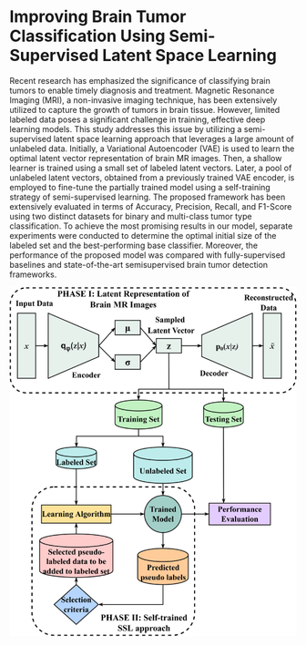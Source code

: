 # Improving Brain Tumor Classification Using Semi-Supervised Latent Space Learning

Recent research has emphasized the significance of classifying brain tumors to enable timely diagnosis and treatment. Magnetic Resonance Imaging (MRI), a non-invasive imaging technique, has been extensively utilized to capture the growth of tumors in brain
tissue. However, limited labeled data poses a significant challenge in training, effective deep learning models. This study addresses this issue by utilizing a semi-supervised latent
space learning approach that leverages a large amount of unlabeled data. Initially, a Variational Autoencoder (VAE) is used to learn the optimal latent vector representation of
brain MR images. Then, a shallow learner is trained using a small set of labeled latent vectors. Later, a pool of unlabeled latent vectors, obtained from a previously trained VAE encoder, is employed to fine-tune the partially trained model using a self-training strategy
of semi-supervised learning. The proposed framework has been extensively evaluated in terms of Accuracy, Precision, Recall, and F1-Score using two distinct datasets for binary
and multi-class tumor type classification. To achieve the most promising results in our model, separate experiments were conducted to determine the optimal initial size of the
labeled set and the best-performing base classifier. Moreover, the performance of the proposed model was compared with fully-supervised baselines and state-of-the-art semisupervised
brain tumor detection frameworks.

![image](https://github.com/saranyab21/VAE-Semi-Supervised-Tumor-Classification/blob/master/images/Flow_diagram.jpg)
